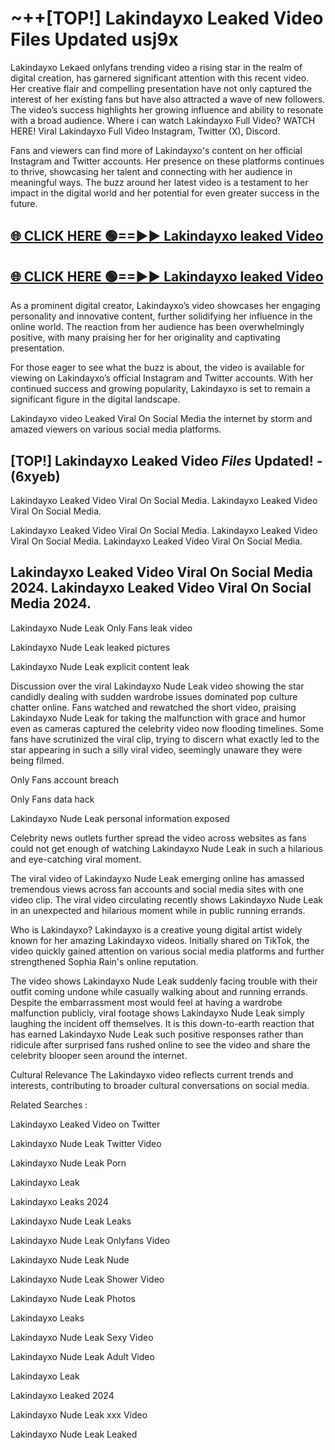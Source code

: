 # ~++[TOP!] Lakindayxo Leaked Video Files Updated usj9x

 Lakindayxo Lekaed onlyfans trending video a rising star in the realm of digital creation, has garnered significant attention with this recent video. Her creative flair and compelling presentation have not only captured the interest of her existing fans but have also attracted a wave of new followers. The video’s success highlights her growing influence and ability to resonate with a broad audience.
Where i can watch  Lakindayxo Full Video? WATCH HERE! Viral  Lakindayxo Full Video Instagram, Twitter (X), Discord.


Fans and viewers can find more of  Lakindayxo's content on her official Instagram and Twitter accounts. Her presence on these platforms continues to thrive, showcasing her talent and connecting with her audience in meaningful ways. The buzz around her latest video is a testament to her impact in the digital world and her potential for even greater success in the future.


## [🌐 CLICK HERE 🟢==►►  Lakindayxo leaked Video ](https://onlyclips.site?title=Lakindayxo&ref=git)

## [🌐 CLICK HERE 🟢==►►  Lakindayxo leaked Video ](https://onlyclips.site?title=Lakindayxo&ref=git)


As a prominent digital creator,  Lakindayxo’s video showcases her engaging personality and innovative content, further solidifying her influence in the online world. The reaction from her audience has been overwhelmingly positive, with many praising her for her originality and captivating presentation.

For those eager to see what the buzz is about, the video is available for viewing on  Lakindayxo’s official Instagram and Twitter accounts. With her continued success and growing popularity,  Lakindayxo is set to remain a significant figure in the digital landscape.


  Lakindayxo video Leaked Viral On Social Media the internet by storm and amazed viewers on various social media platforms.


## [TOP!]  Lakindayxo Leaked Video *Files* Updated! - (6xyeb) 

 Lakindayxo Leaked Video Viral On Social Media. Lakindayxo Leaked Video Viral On Social Media.

 Lakindayxo Leaked Video Viral On Social Media. Lakindayxo Leaked Video Viral On Social Media. Lakindayxo Leaked Video Viral On Social Media.


##  Lakindayxo Leaked Video Viral On Social Media 2024. Lakindayxo Leaked Video Viral On Social Media 2024.
 Lakindayxo Nude Leak Only Fans leak video

 Lakindayxo Nude Leak leaked pictures

 Lakindayxo Nude Leak explicit content leak

Discussion over the viral  Lakindayxo Nude Leak video showing the star candidly dealing with sudden wardrobe issues dominated pop culture chatter online. Fans watched and rewatched the short video, praising  Lakindayxo Nude Leak for taking the malfunction with grace and humor even as cameras captured the celebrity video now flooding timelines. Some fans have scrutinized the viral clip, trying to discern what exactly led to the star appearing in such a silly viral video, seemingly unaware they were being filmed.


Only Fans account breach

Only Fans data hack

 Lakindayxo Nude Leak personal information exposed

Celebrity news outlets further spread the video across websites as fans could not get enough of watching  Lakindayxo Nude Leak in such a hilarious and eye-catching viral moment.


The viral video of  Lakindayxo Nude Leak emerging online has amassed tremendous views across fan accounts and social media sites with one video clip. The viral video circulating recently shows  Lakindayxo Nude Leak in an unexpected and hilarious moment while in public running errands.


Who is  Lakindayxo?  Lakindayxo is a creative young digital artist widely known for her amazing  Lakindayxo videos. Initially shared on TikTok, the video quickly gained attention on various social media platforms and further strengthened Sophia Rain's online reputation.

The video shows  Lakindayxo Nude Leak suddenly facing trouble with their outfit coming undone while casually walking about and running errands. Despite the embarrassment most would feel at having a wardrobe malfunction publicly, viral footage shows  Lakindayxo Nude Leak simply laughing the incident off themselves. It is this down-to-earth reaction that has earned  Lakindayxo Nude Leak such positive responses rather than ridicule after surprised fans rushed online to see the video and share the celebrity blooper seen around the internet.

Cultural Relevance The  Lakindayxo video reflects current trends and interests, contributing to broader cultural conversations on social media.

Related Searches :

 Lakindayxo Leaked Video on Twitter

 Lakindayxo Nude Leak Twitter Video

 Lakindayxo Nude Leak Porn

 Lakindayxo Leak 

 Lakindayxo Leaks 2024

 Lakindayxo Nude Leak Leaks

 Lakindayxo Nude Leak Onlyfans Video

 Lakindayxo Nude Leak Nude

 Lakindayxo Nude Leak Shower Video

 Lakindayxo Nude Leak Photos

 Lakindayxo Leaks

 Lakindayxo Nude Leak Sexy Video

 Lakindayxo Nude Leak Adult Video

 Lakindayxo Leak

 Lakindayxo Leaked 2024

 Lakindayxo Nude Leak xxx Video

 Lakindayxo Nude Leak Leaked